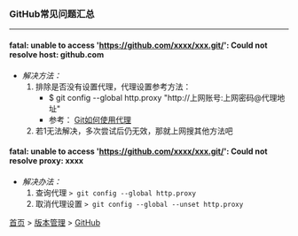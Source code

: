 ### GitHub常见问题汇总
--------

#### fatal: unable to access 'https://github.com/xxxx/xxx.git/': Could not resolve host: github.com
* *解决方法：*  
    1. 排除是否没有设置代理，代理设置参考方法：  
        * $ git config --global http.proxy "http://上网账号:上网密码@代理地址"
        * 参考： [Git如何使用代理](https://baijiahao.baidu.com/s?id=1606573801465636505&wfr=spider&for=pc)
    2. 若1无法解决，多次尝试后仍无效，那就上网搜其他方法吧

#### fatal: unable to access 'https://github.com/xxxx/xxx.git/': Could not resolve proxy: xxxx
* *解决办法：*
    1. 查询代理 `> git config --global http.proxy`
    2. 取消代理设置 `> git config --global --unset http.proxy`
  
[首页](../../../README.md) > [版本管理](../VersionControl.md) > [GitHub](github.md)
